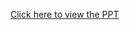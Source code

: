 [Click here to view the PPT](https://drive.google.com/file/d/1FvEyA0yQI0o7w5tvf1ASvY1rWEcSa2MO/view?usp=sharing)
